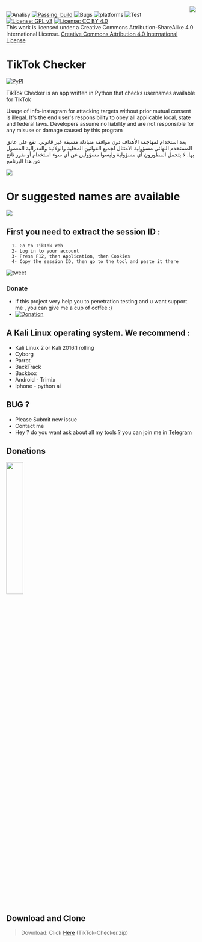 <img src="https://mystickermania.com/cdn/stickers/into-the-web/tiktok-logo-on-top-of-planet.png" align="right">

![Analisy](https://img.shields.io/badge/quality-4.862-success)
[![Passing: build](https://img.shields.io/badge/build-passing-green.svg)](https://img.shields.io/badge/build-passing-green)
![Bugs](https://img.shields.io/badge/bug%2072-fixed-blueviolet)
![platforms](https://img.shields.io/badge/platform's-Linux%20%7C%20Ubuntu%20%7C%20Termux%20%7C%20Windows%2010-important)
![Test](https://img.shields.io/badge/test-%E2%9C%94%2078%20%7C%20%E2%9C%98%200-brightgreen)
[![License: GPL v3](https://img.shields.io/badge/License-GPLv3-blue.svg)](https://www.gnu.org/licenses/gpl-3.0)
[![License: CC BY 4.0](https://img.shields.io/badge/License-CC%20BY%204.0-lightgrey.svg)](https://creativecommons.org/licenses/by/4.0/)
</a><br />This work is licensed under a Creative Commons Attribution-ShareAlike 4.0 International License. <a rel="license" href="http://creativecommons.org/licenses/by/4.0/">Creative Commons Attribution 4.0 International License</a>

TikTok Checker
=================
[![PyPI](https://img.shields.io/pypi/v/instagram-scraper.svg)](https://pypi.python.org/pypi/instagram-scraper)

TikTok Checker is an app written in Python that checks usernames available for TikTok



Usage of info-instagram for attacking targets without prior mutual consent is illegal. It's the end user's responsibility to obey all applicable local, state and federal laws. Developers assume no liability and are not responsible for any misuse or damage caused by this program 

يعد استخدام  لمهاجمة الأهداف دون موافقة متبادلة مسبقة غير قانوني. تقع على عاتق المستخدم النهائي مسؤولية الامتثال لجميع القوانين المحلية والولائية والفدرالية المعمول بها. لا يتحمل المطورون أي مسؤولية وليسوا مسؤولين عن أي سوء استخدام أو ضرر ناتج عن هذا البرنامج


<img src="https://www.up-00.com/i/00198/yuwsqpjewmji.png">

Or suggested names are available
================= 
<img src="https://www.up-00.com/i/00198/tfxbr9sb2xqm.png">

 ## First you need to extract the session ID :
      1- Go to TikTok Web
      2- Log in to your account
      3- Press F12, then Application, then Cookies
      4- Copy the session ID, then go to the tool and paste it there
      
      
![tweet](https://www.up-00.com/i/00198/48h4x8t6u7ns.png)

### Donate
- If this project very help you to penetration testing  and u want support me , you can give me a cup of coffee :)
- [![Donation](https://img.shields.io/badge/bitcoin-donate-yellow.svg)](https://www.up-00.com/i/00176/4gu5yi4fwmgt.jpg)

## A Kali Linux operating system. We recommend :
- Kali Linux 2 or Kali 2016.1 rolling 
- Cyborg
- Parrot 
- BackTrack 
- Backbox  
- Android - Trimix
- Iphone - python ai 

## BUG ? 
- Please Submit new issue 
- Contact me
- Hey ? do you want ask about all my tools ? you can join me in [Telegram](https://T.me/flaah999)

## Donations 

 <img src="https://www.up-00.com/i/00176/4gu5yi4fwmgt.jpg" width="30%"></img>
 
 ## Download and Clone
 > Download: Click [Here](https://github.com/0xfff0800/TikTok-Checker/archive/main.zip) (TikTok-Checker.zip)
 
